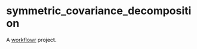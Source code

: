 # symmetric_covariance_decomposition

A [workflowr][] project.

[workflowr]: https://github.com/workflowr/workflowr

